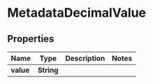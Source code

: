 

# MetadataDecimalValue


## Properties

| Name | Type | Description | Notes |
|------------ | ------------- | ------------- | -------------|
|**value** | **String** |  |  |



